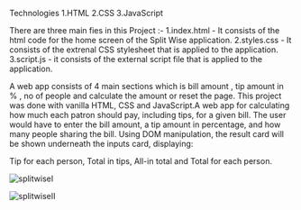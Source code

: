 Technologies 
1.HTML
2.CSS
3.JavaScript

There are three main fies in this Project :-
1.index.html - It consists of the html code for the home screen of the Split Wise application.
2.styles.css - It consists of the extrenal CSS stylesheet that is applied to the application.
3.script.js - it consists of the external script file that is applied to the application.

A web app consists of 4 main sections which is bill amount , tip amount in % , no of people and calculate the amount or reset the page.
This project was done with vanilla HTML, CSS and JavaScript.A web app for calculating how much each patron should pay, including tips, for a given bill.
The user would have to enter the bill amount, a tip amount in percentage, and how many people sharing the bill. Using DOM manipulation, the result card will be shown underneath the inputs card, displaying:

Tip for each person,
Total in tips,
All-in total and 
Total for each person.

![splitwiseI](https://github.com/Snehal9146/Split-Wise/assets/95754301/896ae775-2faf-4879-afd9-07f02ec401f9)


![splitwiseII](https://github.com/Snehal9146/Split-Wise/assets/95754301/5a3d24d4-34ee-4f77-b61b-4e7abfde1940)
